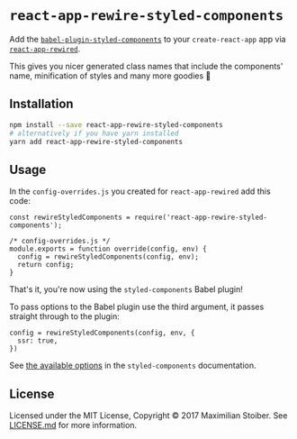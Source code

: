 # `react-app-rewire-styled-components`

Add the [`babel-plugin-styled-components`](https://github.com/styled-components/babel-plugin-styled-components) to your `create-react-app` app via [`react-app-rewired`](https://github.com/timarney/react-app-rewired).

This gives you nicer generated class names that include the components' name, minification of styles and many more goodies 💪

## Installation

```sh
npm install --save react-app-rewire-styled-components
# alternatively if you have yarn installed
yarn add react-app-rewire-styled-components
```

## Usage

In the `config-overrides.js` you created for `react-app-rewired` add this code:

```JS
const rewireStyledComponents = require('react-app-rewire-styled-components');

/* config-overrides.js */
module.exports = function override(config, env) {
  config = rewireStyledComponents(config, env);
  return config;
}
```

That's it, you're now using the `styled-components` Babel plugin!

To pass options to the Babel plugin use the third argument, it passes straight through to the plugin:

```JS
config = rewireStyledComponents(config, env, {
  ssr: true,
})
```

See [the available options](https://www.styled-components.com/docs/tooling#babel-plugin) in the `styled-components` documentation.

## License

Licensed under the MIT License, Copyright ©️ 2017 Maximilian Stoiber. See [LICENSE.md](LICENSE.md) for more information.

